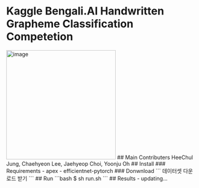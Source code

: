 # Kaggle Bengali.AI Handwritten Grapheme Classification Competetion  
<img width="290" alt="image" src="https://user-images.githubusercontent.com/52495256/75094244-be24e600-55cc-11ea-9e11-a4b915964226.png">  
## Main Contributers  
HeeChul Jung, Chaehyeon Lee, Jaehyeop Choi, Yoonju Oh  
## Install  
### Requirements  
  - apex  
  - efficientnet-pytorch  
### Donwnload  
```
데이터셋 다운로드 받기
```  
## Run  
```bash
$ sh run.sh
```  
##  Results  
  - updating...
